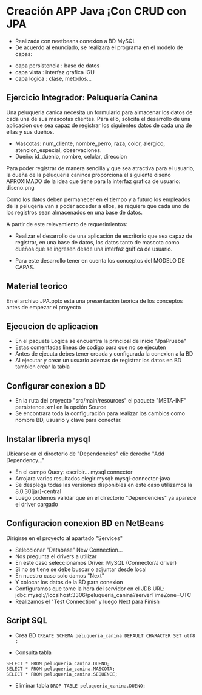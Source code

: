 # Creación APP Java ¡Con CRUD con JPA 
- Realizada con neetbeans conexion a BD MySQL
- De acuerdo al enunciado, se realizara el programa en el modelo de capas:
* capa persistencia : base de datos
* capa vista : interfaz grafica IGU 
* capa logica : clase, metodos...

## Ejercicio Integrador: Peluquería Canina

Una peluqueria canica necesita un formulario para almacenar los datos de cada una de sus mascotas clientes.
Para ello, solicita el desarrollo de una aplicacion que sea capaz de registrar los siguientes datos de cada una de ellas y sus dueños.

- Mascotas: num_cliente, nombre_perro, raza, color, alergico, atencion_especial, observaciones.
- Dueño: id_duenio, nombre, celular, direccion

Para poder registrar de manera sencilla y que sea atractiva para el usuario, la dueña de la peluqueria caninca proporciona
el siguiente diseño APROXIMADO de la idea que tiene para la interfaz grafica de usuario: diseno.png

Como los datos deben permanecer en el tiempo y a futuro los empleados de la peluqeria van a poder acceder a ellos, se requiere que
cada uno de los registros sean almacenados en una base de datos.

A partir de este relevamiento de requerimientos:

- Realizar el desarrollo de una aplicación de escritorio que sea capaz de registrar, en una base de datos, los datos tanto de mascota
como dueños que se ingresen desde una interfaz gráfica de usuario.

- Para este desarrollo tener en cuenta los conceptos del MODELO DE CAPAS.

## Material teorico
En el archivo JPA.pptx esta una presentación teorica de los conceptos antes de empezar el proyecto

## Ejecucion de aplicacion
- En el paquete Logica se encuentra la principal de inicio "JpaPrueba"
- Estas comentadas lineas de codigo para que no se ejecuten
- Antes de ejecuta debes tener creada y configurada la conexion a la BD
- Al ejecutar y crear un usuario ademas de registrar los datos en BD tambien crear la tabla
## Configurar conexion a BD
- En la ruta del proyecto "src/main/resources" el paquete "META-INF" persistence.xml en la opción Source 
- Se encontrara toda la configuración para realizar los cambios como nombre BD, usuario y clave para conectar.

## Instalar libreria mysql
Ubicarse en el directorio de "Dependencies" clic derecho "Add Dependency..."

- En el campo Query: escribir... mysql connector
- Arrojara varios resultados elegir mysql: mysql-connector-java
- Se desplega todas las versiones disponibles en este caso utilizamos la 8.0.30[jar]-central
- Luego podemos validar que en el directorio "Dependencies" ya aparece el driver cargado

## Configuracion conexion BD en NetBeans
Dirigirse en el proyecto al apartado "Services"

- Seleccionar "Database" New Connection...
- Nos pregunta el drivers a utilizar
- En este caso seleccionamos Driver: MySQL (Connector/J driver)
- Si no se tiene se debe buscar o adjuntar desde local
- En nuestro caso solo damos "Next"
- Y colocar los datos de la BD para conexion
- Configuramos que tome la hora del servidor en el JDB URL: jdbc:mysql://localhost:3306/peluqueria_canina?serverTimeZone=UTC
- Realizamos el "Test Connection" y luego Next para Finish

## Script SQL
- Crea BD `CREATE SCHEMA peluqueria_canina DEFAULT CHARACTER SET utf8 ;`

- Consulta tabla
```
SELECT * FROM peluqueria_canina.DUENO;
SELECT * FROM peluqueria_canina.MASCOTA;
SELECT * FROM peluqueria_canina.SEQUENCE;
```

- Eliminar tabla `DROP TABLE peluqueria_canina.DUENO;`